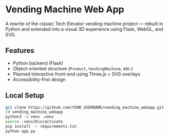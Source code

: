 # Vending Machine Web App

A rewrite of the classic Tech Elevator vending machine project — rebuilt in Python and extended into a visual 3D experience using Flask, WebGL, and SVG.

## Features
- Python backend (Flask)
- Object-oriented structure (`Product`, `VendingMachine`, etc.)
- Planned interactive front-end using Three.js + SVG overlays
- Accessibility-first design

## Local Setup
```bash
git clone https://github.com/YOUR_USERNAME/vending_machine_webapp.git
cd vending_machine_webapp
python3 -m venv .venv
source .venv/bin/activate
pip install -r requirements.txt
python app.py